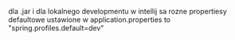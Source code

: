 [//]: # (Żeby odpalić docker-compose po raz pierwszy należy odpalić)

[//]: # (samo mongo z postgresem)

[//]: # (i zrobić mvn clean install -> jest to po to aby)

[//]: # (maven wyprodukował vulcanus.jar)

[//]: # (potem można juz normalnie wszystko odpalać)

dla .jar i dla lokalnego developmentu w intellij sa rozne propertiesy
defaultowe ustawione w application.properties to "spring.profiles.default=dev"